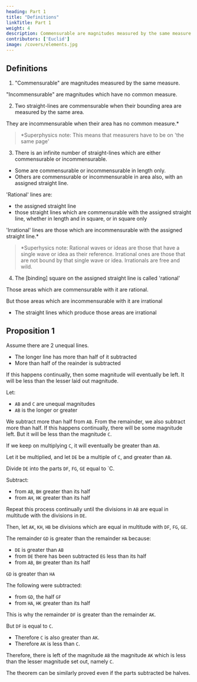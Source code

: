 ```yaml
---
heading: Part 1
title: "Definitions"
linkTitle: Part 1
weight: 4
description: Commensurable are magnitudes measured by the same measure
contributors: ['Euclid']
image: /covers/elements.jpg
---
```




## Definitions

1. "Commensurable" are magnitudes measured by the same measure.

"Incommensurable" are magnitudes which have no common measure.

2. Two straight-lines are commensurable when their bounding area are measured by the same area.
<!-- in square  squares on them -->

They are incommensurable when their area has no common measure.*

<!-- in square of the squares on them. -->

> *Superphysics note: This means that measurers have to be on 'the same page'


3. There is an infinite number of straight-lines which are either commensurable or incommensurable.

- Some are commensurable or incommensurable in length only.
- Others are commensurable or incommensurable in area also, with an assigned straight line. 

<!-- Therefore, let the assigned straight-line be called ratio- nal. And (let) the (straight-lines) commensurable with it, either in length and square, or in square only, (also be called) rational. But let the (straight-lines) incommensu- rable with it be called irrational.* -->

'Rational' lines are:
- the assigned straight line 
- those straight lines which are commensurable with the assigned straight line, whether in length and in square, or in square only

'Irrational' lines are those which are incommensurable with the assigned straight line.*

> *Superhysics note: Rational waves or ideas are those that have a single wave or idea as their reference. Irrational ones are those that are not bound by that single wave or idea. Irrationals are free and wild.   




4. The [binding] square on the assigned straight line is called 'rational'

Those areas which are commensurable with it are rational.

But those areas which are incommensurable with it are irrational
- The straight lines which produce those areas are irrational
<!--   - In case the areas are [binding] squares, then the bindings themselves are irrational
  - But in case the bindings are any other rectilineal shapes, irrational are the straight lines on which are described squares equal to them -->

<!-- sides -->
<!-- And let the square on the assigned straight-line be called rational. And (let areas) commensurable with it (also be called) rational. But (let areas) incommensu- rable with it (be called) irrational, and (let) their square- roots (also be called) irrational-the sides themselves, if the (areas) are squares, and the (straight-lines) describ- ing squares equal to them, if the (areas) are some other rectilinear (figure)." -->


## Proposition 1

Assume there are 2 unequal lines. 

- The longer line has more than half of it subtracted
- More than half of the reainder is subtracted

If this happens continually, then some magnitude will eventually be left. It will be less than the lesser laid out magnitude.

Let:
- `AB` and `C` are unequal magnitudes
- `AB` is the longer or greater

We subtract more than half from `AB`. From the remainder, we also subtract more than half. If this happens continually, there will be some magnitude left. But it will be less than the magnitude `C`.

If we keep on multiplying `C`, it will eventually be greater than `AB`.

Let it be multiplied, and let `DE` be a multiple of `C`, and greater than `AB`.

Divide `DE` into the parts `DF`, `FG`, `GE` equal to `C.


Subtract:
- from `AB`, `BH` greater than its half
- from `AH`, `HK` greater than its half

Repeat this process continually until the divisions in `AB` are equal in multitude with the divisions in `DE`.

Then, let `AK`, `KH`, `HB` be divisions which are equal in multitude with `DF`, `FG`, `GE`.



The remainder `GD` is greater than the remainder `HA` because:
- `DE` is greater than `AB`
- from `DE` there has been subtracted `EG` less than its half
- from `AB`, `BH` greater than its half 

`GD` is greater than `HA`

The following were subtracted:
-  from `GD`, the half `GF`
- from `HA`, `HK` greater than its half

This is why the remainder `DF` is greater than the remainder `AK`.

But `DF` is equal to `C`.
- Therefore `C` is also greater than `AK`.
- Therefore `AK` is less than `C`.

Therefore, there is left of the magnitude `AB` the magnitude `AK` which is less than the lesser magnitude set out, namely `C`.

The theorem can be similarly proved even if the parts subtracted be halves.


<!-- For C, when multiplied (by some number), will some- times be greater than AB [Def. 5.4]. Let it have been (so) multiplied. And let DE be (both) a multiple of C, and greater than AB. And let DE have been divided into the (divisions) DF, FG, GE, equal to C. And let BH, (which is) greater than half, have been subtracted from AB. And (let) HK, (which is) greater than half, (have been subtracted) from AH. And let this happen continu- ally, until the divisions in AB become equal in number to the divisions in DE.
Therefore, let the divisions (in AB) be AK, KH, HB, being equal in number to DF, FG, GE. And since DE is greater than AB, and EG, (which is) less than half, has been subtracted from DE, and BH, (which is) greater than half, from AB, the remainder GD is thus greater than the remainder HA. And since GD is greater than HA, and the half GF has been subtracted from GD, and HK, (which is) greater than half, from HA, the remain- der DF is thus greater than the remainder AK. And DF (is) equal to C. C is thus also greater than AK. Thus, AK (is) less than C.
Thus, the magnitude AK, which is less than the lesser laid out magnitude C, is left over from the magnitude AB. (Which is) the very thing it was required to show. - (The theorem) can similarly be proved even if the (parts) subtracted are halves.
enerally attributed to Eudoxus of Cnidus. -->


